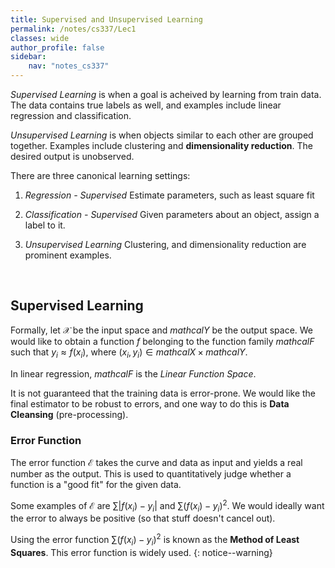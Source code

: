 ```yaml
---
title: Supervised and Unsupervised Learning
permalink: /notes/cs337/Lec1
classes: wide
author_profile: false
sidebar:
    nav: "notes_cs337"
---
```

<script type="text/javascript" src="https://code.jquery.com/jquery-1.7.1.min.js"></script>

<script type="text/x-mathjax-config">
  MathJax.Hub.Config({
    tex2jax: {
      inlineMath: [ ['$','$'], ["\\(","\\)"] ],
      processEscapes: true
    }
  });
</script>
<script type="text/javascript" async src="https://cdnjs.cloudflare.com/ajax/libs/mathjax/2.7.5/latest.js?config=TeX-MML-AM_CHTML" async></script>


<!-- Notes Begin from here -->

*Supervised Learning* is when a goal is acheived by learning from train data. The data contains true labels as well, and examples include linear regression and classification.

*Unsupervised Learning* is when objects similar to each other are grouped together. Examples include clustering and **dimensionality reduction**. The desired output is unobserved.

There are three canonical learning settings:
1. *Regression - Supervised*
  Estimate parameters, such as least square fit

2. *Classification - Supervised*
  Given parameters about an object, assign a label to it.

3. *Unsupervised Learning*
  Clustering, and dimensionality reduction are prominent examples.

&nbsp;

## Supervised Learning

Formally, let $\mathcal{X}$ be the input space and $mathcal{Y}$ be the output space. We would like to obtain a function $f$ belonging to the function family $mathcal{F}$ such that $y_i \approx f(x_i)$, where $(x_i, y_i) \in mathcal{X} \times mathcal{Y}$.

In linear regression, $mathcal{F}$ is the *Linear Function Space*.

It is not guaranteed that the training data is error-prone. We would like the final estimator to be robust to errors, and one way to do this is **Data Cleansing** (pre-processing).

### Error Function

The error function $\mathcal{E}$ takes the curve and data as input and yields a real number as the output. This is used to quantitatively judge whether a function is a "good fit" for the given data.

Some examples of $\mathcal{E}$ are $\sum |f(x_i)-y_i|$ and $\sum (f(x_i)-y_i)^2$. We would ideally want the error to always be positive (so that stuff doesn't cancel out).

Using the error function $\sum (f(x_i)-y_i)^2$ is known as the  **Method of Least Squares**. This error function is widely used.
{: notice--warning}